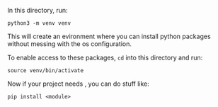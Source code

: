 In this directory, run:
```
python3 -m venv venv
```

This will create an evironment where you can install python packages 
without messing with the os configuration.

To enable access to these packages, `cd` into this directory and run:
```
source venv/bin/activate
```

Now if your project needs <module>, you can do stuff like:
```
pip install <module>
```

